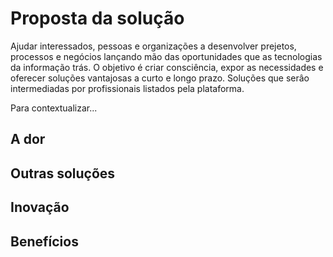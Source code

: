 # Proposta da solução

Ajudar interessados, pessoas e organizações a desenvolver prejetos, processos e negócios lançando mão das oportunidades que as tecnologias da informação trás. O objetivo é criar consciência, expor as necessidades e oferecer soluções vantajosas a curto e longo prazo. Soluções que serâo intermediadas por profissionais listados pela plataforma.

Para contextualizar...

## A dor

## Outras soluções

## Inovação

## Benefícios






